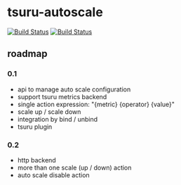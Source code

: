 # tsuru-autoscale

[![Build Status](https://drone.io/github.com/tsuru/tsuru-autoscale/status.png?branch=master)](https://drone.io/github.com/tsuru/tsuru-autoscale/latest)
[![Build Status](https://travis-ci.org/tsuru/tsuru-autoscale.png?branch=master)](https://travis-ci.org/tsuru/tsuru-autoscale)

## roadmap

### 0.1

* api to manage auto scale configuration
* support tsuru metrics backend
* single action expression: "{metric} {operator} {value}"
* scale up / scale down
* integration by bind / unbind
* tsuru plugin

### 0.2

* http backend
* more than one scale (up / down) action
* auto scale disable action
